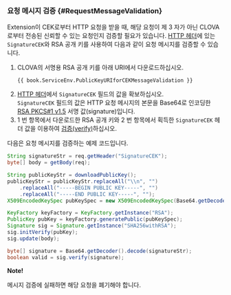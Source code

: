 <!-- Note! This content includes shared parts. Therefore, when you update this, you should beware of synchronization. -->

### 요청 메시지 검증 {#RequestMessageValidation}

<!-- Start of the shared content: CEKRequestMessageValidation -->

Extension이 CEK로부터 HTTP 요청을 받을 때, 해당 요청이 제 3 자가 아닌 CLOVA로부터 전송된 신뢰할 수 있는 요청인지 검증할 필요가 있습니다. [HTTP 헤더](/Develop/References/HTTP_Message.md#HTTPHeader)에 있는 `SignatureCEK`와 RSA 공개 키를 사용하여 다음과 같이 요청 메시지를 검증할 수 있습니다.

<ol>
  <li>CLOVA의 서명용 RSA 공개 키를 아래 URI에서 다운로드하십시오.<br />
    <pre><code>{{ book.ServiceEnv.PublicKeyURIforCEKMessageValidation }}</code></pre>
  </li>
  <li><a href="/Develop/References/HTTP_Message.md#HTTPHeader">HTTP 헤더</a>에서 <code>SignatureCEK</code> 필드의 값을 확보하십시오.<br />
    <code>SignatureCEK</code> 필드의 값은 HTTP 요청 메시지의 본문을 Base64로 인코딩한 <a href="https://tools.ietf.org/html/rfc3447" target="_blank">RSA PKCS#1 v1.5</a> 서명 값(signature)입니다.</li>
  <li>1 번 항목에서 다운로드한 RSA 공개 키와 2 번 항목에서 획득한 <code>SignatureCEK</code> 헤더 값을 이용하여 <a href="https://tools.ietf.org/html/rfc3447#section-5.2" target="_blank">검증(verify)</a>하십시오.</li>
</ol>

다음은 요청 메시지를 검증하는 예제 코드입니다.
```java
String signatureStr = req.getHeader("SignatureCEK");
byte[] body = getBody(req);

String publicKeyStr = downloadPublicKey();
publicKeyStr = publicKeyStr.replaceAll("\\n", "")
    .replaceAll("-----BEGIN PUBLIC KEY-----", "")
    .replaceAll("-----END PUBLIC KEY-----", "");
X509EncodedKeySpec pubKeySpec = new X509EncodedKeySpec(Base64.getDecoder().decode(publicKeyStr));

KeyFactory keyFactory = KeyFactory.getInstance("RSA");
PublicKey pubKey = keyFactory.generatePublic(pubKeySpec);
Signature sig = Signature.getInstance("SHA256withRSA");
sig.initVerify(pubKey);
sig.update(body);

byte[] signature = Base64.getDecoder().decode(signatureStr);
boolean valid = sig.verify(signature);
```

<div class="note">
  <p><strong>Note!</strong></p>
  <p>메시지 검증에 실패하면 해당 요청을 폐기해야 합니다.</p>
</div>

<!-- End of the shared content -->
